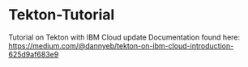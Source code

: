 # Tekton-Tutorial
Tutorial on Tekton with IBM Cloud
update
Documentation found here: https://medium.com/@dannyeb/tekton-on-ibm-cloud-introduction-625d9af683e9
